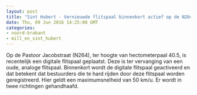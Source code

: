 ```yaml
---
layout: post
title: "Sint Hubert - Vernieuwde flitspaal binnenkort actief op de N264"
date: Thu, 09 Jun 2016 14:25:00 GMT
categories: 
- noord-brabant 
- mill_en_sint_hubert 
---
```


Op de Pastoor Jacobstraat (N264), ter hoogte van hectometerpaal 40.5, is recentelijk een digitale flitspaal geplaatst. Deze is ter vervanging van een oude, analoge flitspaal. Binnenkort wordt de digitale flitspaal geactiveerd en dat betekent dat bestuurders die te hard rijden door deze flitspaal worden geregistreerd. Hier geldt een maximumsnelheid van 50 km/u. Er wordt in twee richtingen gehandhaafd.
